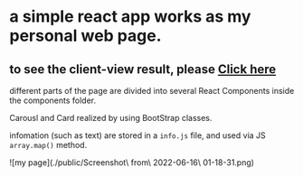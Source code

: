 # a simple react app works as my personal web page. 

## to see the client-view result, please [Click here](https://chao216.github.io/client/)

different parts of the page are divided into several React Components inside the components folder.

Carousl and Card realized by using BootStrap classes. 

infomation (such as text) are stored in a `info.js` file, and used via JS `array.map()` method.

![my page](./public/Screenshot\ from\ 2022-06-16\ 01-18-31.png)
